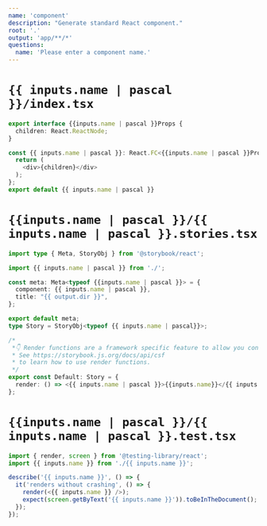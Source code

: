```yaml
---
name: 'component'
description: "Generate standard React component."
root: '.'
output: 'app/**/*'
questions:
  name: 'Please enter a component name.'
---
```


# `{{ inputs.name | pascal }}/index.tsx`

```typescript
export interface {{inputs.name | pascal }}Props {
  children: React.ReactNode;
}

const {{ inputs.name | pascal }}: React.FC<{{inputs.name | pascal }}Props> = ({ children }) => {
  return (
    <div>{children}</div>
  );
};
export default {{ inputs.name | pascal }}
```

# `{{inputs.name | pascal }}/{{ inputs.name | pascal }}.stories.tsx`
```typescript
import type { Meta, StoryObj } from '@storybook/react';

import {{ inputs.name | pascal }} from './';

const meta: Meta<typeof {{inputs.name | pascal }}> = {
  component: {{ inputs.name | pascal }},
  title: "{{ output.dir }}",
};

export default meta;
type Story = StoryObj<typeof {{ inputs.name | pascal}}>;

/*
 *👇 Render functions are a framework specific feature to allow you control on how the component renders.
 * See https://storybook.js.org/docs/api/csf
 * to learn how to use render functions.
 */
export const Default: Story = {
  render: () => <{{ inputs.name | pascal }}>{{inputs.name}}</{{ inputs.name | pascal }}>,
};

```

# `{{inputs.name | pascal }}/{{ inputs.name | pascal }}.test.tsx`

```typescript
import { render, screen } from '@testing-library/react';
import {{ inputs.name }} from './{{ inputs.name }}';

describe('{{ inputs.name }}', () => {
  it('renders without crashing', () => {
    render(<{{ inputs.name }} />);
    expect(screen.getByText('{{ inputs.name }}')).toBeInTheDocument();
  });
});
